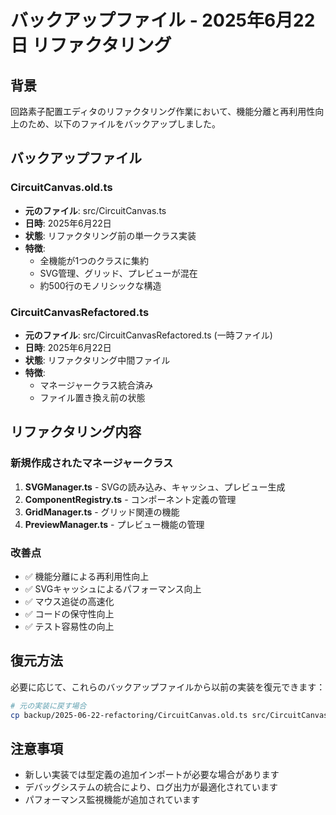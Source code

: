 # バックアップファイル - 2025年6月22日 リファクタリング

## 背景
回路素子配置エディタのリファクタリング作業において、機能分離と再利用性向上のため、以下のファイルをバックアップしました。

## バックアップファイル

### CircuitCanvas.old.ts
- **元のファイル**: src/CircuitCanvas.ts
- **日時**: 2025年6月22日
- **状態**: リファクタリング前の単一クラス実装
- **特徴**: 
  - 全機能が1つのクラスに集約
  - SVG管理、グリッド、プレビューが混在
  - 約500行のモノリシックな構造

### CircuitCanvasRefactored.ts
- **元のファイル**: src/CircuitCanvasRefactored.ts (一時ファイル)
- **日時**: 2025年6月22日
- **状態**: リファクタリング中間ファイル
- **特徴**:
  - マネージャークラス統合済み
  - ファイル置き換え前の状態

## リファクタリング内容

### 新規作成されたマネージャークラス
1. **SVGManager.ts** - SVGの読み込み、キャッシュ、プレビュー生成
2. **ComponentRegistry.ts** - コンポーネント定義の管理
3. **GridManager.ts** - グリッド関連の機能
4. **PreviewManager.ts** - プレビュー機能の管理

### 改善点
- ✅ 機能分離による再利用性向上
- ✅ SVGキャッシュによるパフォーマンス向上
- ✅ マウス追従の高速化
- ✅ コードの保守性向上
- ✅ テスト容易性の向上

## 復元方法
必要に応じて、これらのバックアップファイルから以前の実装を復元できます：

```bash
# 元の実装に戻す場合
cp backup/2025-06-22-refactoring/CircuitCanvas.old.ts src/CircuitCanvas.ts
```

## 注意事項
- 新しい実装では型定義の追加インポートが必要な場合があります
- デバッグシステムの統合により、ログ出力が最適化されています
- パフォーマンス監視機能が追加されています
